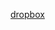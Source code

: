[dropbox](https://www.kaggle.com/competitions/multilabel-bird-species-classification-nips2013/code?competitionId=3645&sortBy=relevance&fbclid=IwAR3eCva3zU3vqxS3fAW-5cnpMsSwkRd-ucC60A-Tz5R_WjWgA7tI5JH9bZk)
